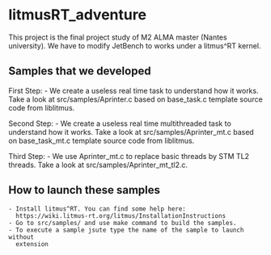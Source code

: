 litmusRT_adventure
==================

This project is the final project study of M2 ALMA master (Nantes university). 
We have to modify JetBench to works under a litmus^RT kernel.

Samples that we developed
-------------------------
First Step: 
	- We create a useless real time task to understand how it works. 
	  Take a look at src/samples/Aprinter.c based on base_task.c template source
	  code from liblitmus.
	
Second Step:
	- We create a useless real time multithreaded task to understand how it works.
	  Take a look at src/samples/Aprinter_mt.c based on base_task_mt.c template 
	  source code from liblitmus.
	  
Third Step:
	- We use Aprinter_mt.c to replace basic threads by STM TL2 threads.
	  Take a look at src/samples/Aprinter_mt_tl2.c.
	  
How to launch these samples
--------------------------- 
	- Install litmus^RT. You can find some help here: 
	  https://wiki.litmus-rt.org/litmus/InstallationInstructions
    - Go to src/samples/ and use make command to build the samples.
    - To execute a sample jsute type the name of the sample to launch without 
      extension
	

